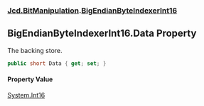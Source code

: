 ### [Jcd.BitManipulation](Jcd.BitManipulation.md 'Jcd.BitManipulation').[BigEndianByteIndexerInt16](Jcd.BitManipulation.BigEndianByteIndexerInt16.md 'Jcd.BitManipulation.BigEndianByteIndexerInt16')

## BigEndianByteIndexerInt16.Data Property

The backing store.

```csharp
public short Data { get; set; }
```

#### Property Value

[System.Int16](https://docs.microsoft.com/en-us/dotnet/api/System.Int16 'System.Int16')